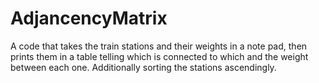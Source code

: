 # AdjancencyMatrix
A code that takes the train stations and their weights in a note pad, then prints them in a table telling which is connected to which and the weight between each one. Additionally sorting the stations ascendingly.
